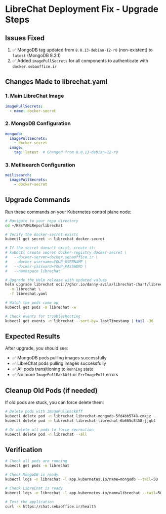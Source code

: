 # LibreChat Deployment Fix - Upgrade Steps

## Issues Fixed
1. ✅ MongoDB tag updated from `8.0.13-debian-12-r0` (non-existent) to `latest` (MongoDB 8.2.1)
2. ✅ Added `imagePullSecrets` for all components to authenticate with `docker.sebaoffice.ir`

## Changes Made to librechat.yaml

### 1. Main LibreChat Image
```yaml
imagePullSecrets:
  - name: docker-secret
```

### 2. MongoDB Configuration
```yaml
mongodb:
  imagePullSecrets:
    - docker-secret
  image:
    tag: latest  # Changed from 8.0.13-debian-12-r0
```

### 3. Meilisearch Configuration
```yaml
meilisearch:
  imagePullSecrets:
    - docker-secret
```

## Upgrade Commands

Run these commands on your Kubernetes control plane node:

```bash
# Navigate to your repo directory
cd ~/K8sYAMLRepo/librechat

# Verify the docker-secret exists
kubectl get secret -n librechat docker-secret

# If the secret doesn't exist, create it:
# kubectl create secret docker-registry docker-secret \
#   --docker-server=docker.sebaoffice.ir \
#   --docker-username=YOUR_USERNAME \
#   --docker-password=YOUR_PASSWORD \
#   --namespace librechat

# Upgrade the Helm release with updated values
helm upgrade librechat oci://ghcr.io/danny-avila/librechat-chart/librechat \
  -n librechat \
  -f librechat.yaml

# Watch the pods come up
kubectl get pods -n librechat -w

# Check events for troubleshooting
kubectl get events -n librechat --sort-by=.lastTimestamp | tail -30
```

## Expected Results

After upgrade, you should see:
- ✅ MongoDB pods pulling images successfully
- ✅ LibreChat pods pulling images successfully  
- ✅ All pods transitioning to `Running` state
- ✅ No more `ImagePullBackOff` or `ErrImagePull` errors

## Cleanup Old Pods (if needed)

If old pods are stuck, you can force delete them:

```bash
# Delete pods with ImagePullBackOff
kubectl delete pod -n librechat librechat-mongodb-5fd4bb5748-cmkjz
kubectl delete pod -n librechat librechat-librechat-6b665c8458-jjqb4

# Or delete all pods to force recreation
kubectl delete pod -n librechat --all
```

## Verification

```bash
# Check all pods are running
kubectl get pods -n librechat

# Check MongoDB is ready
kubectl logs -n librechat -l app.kubernetes.io/name=mongodb --tail=50

# Check LibreChat is ready
kubectl logs -n librechat -l app.kubernetes.io/name=librechat --tail=50

# Test the application
curl -k https://chat.sebaoffice.ir/health
```
